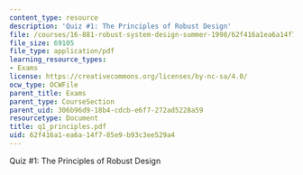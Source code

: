 ```yaml
---
content_type: resource
description: 'Quiz #1: The Principles of Robust Design'
file: /courses/16-881-robust-system-design-summer-1998/62f416a1ea6a14f785e9b93c3ee529a4_q1_principles.pdf
file_size: 69105
file_type: application/pdf
learning_resource_types:
- Exams
license: https://creativecommons.org/licenses/by-nc-sa/4.0/
ocw_type: OCWFile
parent_title: Exams
parent_type: CourseSection
parent_uid: 306b96d9-18b4-cdcb-e6f7-272ad5228a59
resourcetype: Document
title: q1_principles.pdf
uid: 62f416a1-ea6a-14f7-85e9-b93c3ee529a4
---
```

Quiz #1: The Principles of Robust Design